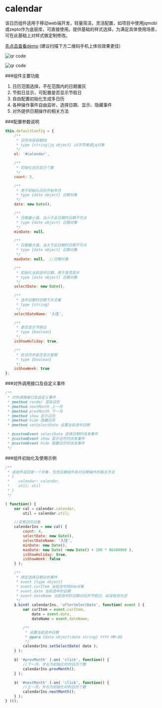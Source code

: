 calendar
======

该日历组件适用于移动web端开发，轻量简洁，灵活配置，如项目中使用jqmobi或zepto作为底层库，可直接使用。提供基础的样式选择，为满足具体使用场景，可在此基础上对样式做定制修改。

[先点击查看demo](http://zhangchen2397.github.io/dialog/) (建议扫描下方二维码手机上体验效果更佳)

![qr code](http://zhangchen2397.github.io/dialog/qr_code.png)

![qr code](http://zhangchen2397.github.io/dialog/qr_code.png)

###组件主要功能
1. 日历范围选择，不在范围内的日期置灰
2. 节假日显示，可配置是否显示节假日
3. 自由配置初始化生成多日历
4. 各种操作事件自由监听，选择日期、显示、隐藏事件
5. 对外提供日期操作的相关方法

###配置参数说明
```javascript
this.defaultConfig = {
    /**
     * 日历外层容器ID
     * type {string|jq object} id字符串或jq对象
     */
    el: '#calendar',

    /**
     * 初始化日历显示个数
     */
    count: 5,

    /**
     * 用于初始化日历开始年月
     * type {date object} 日期对象
     */
    date: new Date(),

    /**
     * 日期最小值，当小于此日期时日期不可点
     * type {date object} 日期对象
     */
    minDate: null,

    /**
     * 日期最大值，当大于此日期时日期不可点
     * type {date object} 日期对象
     */
    maxDate: null,  //日期对象

    /**
     * 初始化当前选中日期，用于高亮显示
     * type {date object} 日期对象
     */
    selectDate: new Date(),

    /**
     * 选中日期时日期下方文案
     * type {string}
     */
    selectDateName: '入住',

    /**
     * 是否显示节假日
     * type {boolean}
     */
    isShowHoliday: true,

    /**
     * 在日历中是否显示星期
     * type {boolean}
     */ 
    isShowWeek: true
};
```

###对外调用接口及自定义事件
```javascript
/**
 * 对外调用接口及自定义事件
 * @method render 渲染日历
 * @method nextMonth 上一月
 * @method prevMonth 下一月
 * @method show 显示日历
 * @method hide 隐藏日历
 * @method setSelectDate 设置当前选中日期

 * @customEvent selectDate 选择日期时派发事件
 * @customEvent show 显示日历时派发事件
 * @customEvent hide 隐藏日历时派发事件
 */
 ```

###组件初始化及使用示例
```javascript
/**
 * 该组件返回是一个对象，包含日期组件及对日期操作的相关方法
 * {
 *    calendar: calendar,
 *    util: util
 * }
 */

( function() {
    var cal = calendar.calendar,
        util = calendar.util;

    //实例日历对象
    calendarIns = new cal( {
        count: 4,
        selectDate: new Date(),
        selectDateName: '入住',
        minDate: new Date(),
        maxDate: new Date( +new Date() + 100 * 86400000 ),
        isShowHoliday: true,
        isShowWeek: false
    } );

    /**
     * 绑定选择日期后的事件
     * event {type object}
     * event.curItem 当前选中的dom对象
     * event.date 当前选中的日期
     * event.dateName 当前选中的日期对应的节假日，如没有则为空
     */
    $.bind( calendarIns, 'afterSelectDate', function( event ) {
        var curItem = event.curItem,
            date = event.date,
            dateName = event.dateName;

        /**
         * 设置当前选中日期
         * @para {date object|date string} YYYY-MM-DD
         */
        calendarIns.setSelectDate( date );
    } );

    $( '#prevMonth' ).on( 'click', function() {
        //下一月，步长为初始化时的日历个数
        calendarIns.prevMonth();
    } );

    $( '#nextMonth' ).on( 'click', function() {
        //上一月，步长为初始化时的日历个数
        calendarIns.nextMonth();
    } );
} )();
```